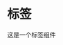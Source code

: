 <script setup lang="ts">
import Preview from '@examples/components/Preview'
import BaseKuTag from '../demo/base.vue'
</script>

# 标签

这是一个标签组件

<Preview comp-name='Tag' demo-name='base'><BaseKuTag /></Preview>
